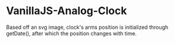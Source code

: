 # VanillaJS-Analog-Clock 
Based off an svg image, clock's arms position is initialized through getDate(), after which the position changes with time. 
